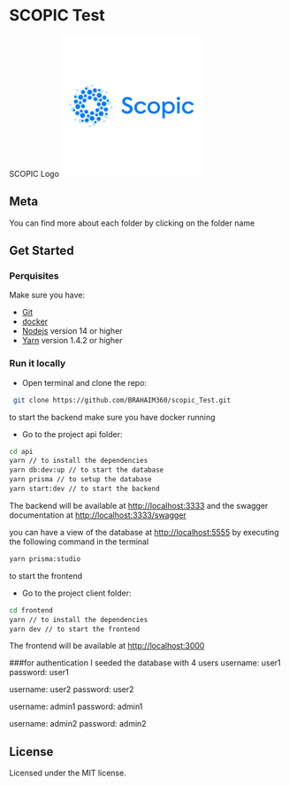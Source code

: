 # SCOPIC Test

SCOPIC Logo
![SCOPIC](/client/public/images/logo.png)

## Meta

You can find more about each folder by clicking on the folder name

## Get Started

### Perquisites

Make sure you have:

- [Git](https://git-scm.com/)
- [docker](https://www.docker.com/products/docker-desktop)
- [Nodejs](https://nodejs.org/) version 14 or higher
- [Yarn](https://yarnpkg.com/) version 1.4.2 or higher

### Run it locally

- Open terminal and clone the repo:

```sh
 git clone https://github.com/BRAHAIM360/scopic_Test.git
```

to start the backend
make sure you have docker running

- Go to the project api folder:

```sh
cd api
yarn // to install the dependencies
yarn db:dev:up // to start the database
yarn prisma // to setup the database
yarn start:dev // to start the backend
```

The backend will be available at <http://localhost:3333>
and the swagger documentation at <http://localhost:3333/swagger>

you can have a view of the database at <http://localhost:5555>
by executing the following command in the terminal

```sh
yarn prisma:studio
```

to start the frontend

- Go to the project client folder:

```sh
cd frontend
yarn // to install the dependencies
yarn dev // to start the frontend
```

The frontend will be available at <http://localhost:3000>

###for authentication I seeded the database with 4 users
username: user1
password: user1

username: user2
password: user2

username: admin1
password: admin1

username: admin2
password: admin2

## License

Licensed under the MIT license.
